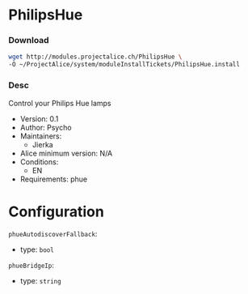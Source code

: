 # PhilipsHue

### Download
```bash
wget http://modules.projectalice.ch/PhilipsHue \
-O ~/ProjectAlice/system/moduleInstallTickets/PhilipsHue.install
```

### Desc
Control your Philips Hue lamps

- Version: 0.1
- Author: Psycho
- Maintainers:
  - Jierka
- Alice minimum version: N/A
- Conditions:
  - EN
- Requirements: phue


Configuration
=============

`phueAutodiscoverFallback`:
 - type: `bool`
 
`phueBridgeIp`:
 - type: `string`
 

